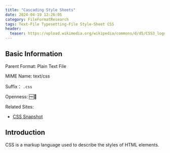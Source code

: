 ```yaml
---
title: "Cascading Style Sheets"
date: 2024-04-19 12:26:05
category: FileFormatResearch
tags: Text-File Typesetting-File Style-Sheet CSS
header:
  teaser: https://upload.wikimedia.org/wikipedia/commons/d/d5/CSS3_logo_and_wordmark.svg
---
```


## Basic Information

Parent Format: Plain Text File

MIME Name: text/css

Suffix： `.css`

Openness: 🆓📖

Related Sites:

* [CSS Snapshot](https://www.w3.org/TR/CSS/)

## Introduction

CSS is a markup language used to describe the styles of HTML elements.
